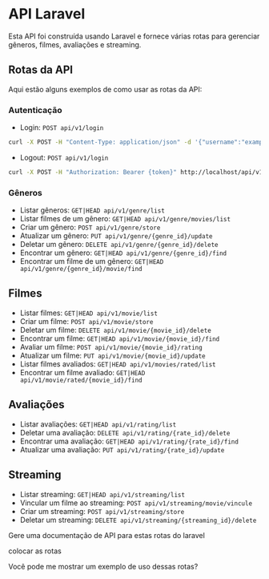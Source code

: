 # API Laravel

Esta API foi construída usando Laravel e fornece várias rotas para gerenciar gêneros, filmes, avaliações e streaming.

## Rotas da API

Aqui estão alguns exemplos de como usar as rotas da API:

### Autenticação
- Login: `POST api/v1/login`
```bash
curl -X POST -H "Content-Type: application/json" -d '{"username":"example", "password":"password"}' http://localhost/api/v1/login
```

- Logout: `POST api/v1/login`
```bash
curl -X POST -H "Authorization: Bearer {token}" http://localhost/api/v1/logout
```

### Gêneros

- Listar gêneros: `GET|HEAD api/v1/genre/list`
- Listar filmes de um gênero: `GET|HEAD api/v1/genre/movies/list`
- Criar um gênero: `POST api/v1/genre/store`
- Atualizar um gênero: `PUT api/v1/genre/{genre_id}/update`
- Deletar um gênero: `DELETE api/v1/genre/{genre_id}/delete`
- Encontrar um gênero: `GET|HEAD api/v1/genre/{genre_id}/find`
- Encontrar um filme de um gênero: `GET|HEAD api/v1/genre/{genre_id}/movie/find`

## Filmes

- Listar filmes: `GET|HEAD api/v1/movie/list`
- Criar um filme: `POST api/v1/movie/store`
- Deletar um filme: `DELETE api/v1/movie/{movie_id}/delete`
- Encontrar um filme: `GET|HEAD api/v1/movie/{movie_id}/find`
- Avaliar um filme: `POST api/v1/movie/{movie_id}/rating`
- Atualizar um filme: `PUT api/v1/movie/{movie_id}/update`
- Listar filmes avaliados: `GET|HEAD api/v1/movies/rated/list`
- Encontrar um filme avaliado: `GET|HEAD api/v1/movie/rated/{movie_id}/find`

## Avaliações

- Listar avaliações: `GET|HEAD api/v1/rating/list`
- Deletar uma avaliação: `DELETE api/v1/rating/{rate_id}/delete`
- Encontrar uma avaliação: `GET|HEAD api/v1/rating/{rate_id}/find`
- Atualizar uma avaliação: `PUT api/v1/rating/{rate_id}/update`

## Streaming

- Listar streaming: `GET|HEAD api/v1/streaming/list`
- Vincular um filme ao streaming: `POST api/v1/streaming/movie/vincule`
- Criar um streaming: `POST api/v1/streaming/store`
- Deletar um streaming: `DELETE api/v1/streaming/{streaming_id}/delete`

Gere uma documentação de API para estas rotas do laravel

colocar as rotas

Você pode me mostrar um exemplo de uso dessas rotas?
